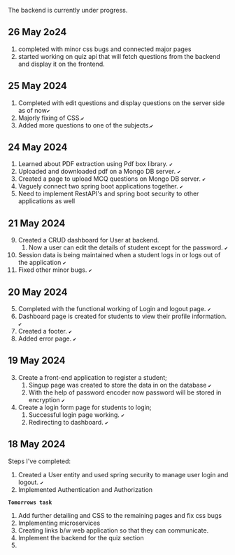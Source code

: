 The backend is currently under progress.
## 26 May 2o24

1. completed with minor css bugs and connected major pages 
2. started working on quiz api that will fetch questions from the backend and display it on the frontend.
   
## 25 May 2024

1. Completed with edit questions and display questions on the server side as of now`✔`
2. Majorly fixing of CSS.`✔`
3. Added more questions to one of the subjects.`✔`

## 24 May 2024

1.  Learned about PDF extraction using Pdf box library. `✔`
2.  Uploaded and downloaded pdf on a Mongo DB server. `✔`
3.  Created a page to upload MCQ questions on Mongo DB server. `✔`
4.  Vaguely connect two spring boot applications together. `✔`
5.  Need to implement RestAPI's and spring boot security to other applications as well

## 21 May 2024

9. Created a CRUD dashboard for User at backend.
   1. Now a user can edit the details of student except for the password. `✔`
10. Session data is being maintained when a student logs in or logs out of the application `✔`
11. Fixed other minor bugs. `✔`

## 20 May 2024

5. Completed with the functional working of Login and logout page. `✔`
6. Dashboard page is created for students to view their profile information. `✔`
7. Created a footer. `✔`
8. Added error page. `✔`

## 19 May 2024

3. Create a front-end application to register a student;
   1. Singup page was created to store the data in on the database `✔`
   2. With the help of password encoder now password will be stored in encryption `✔`
4. Create a login form page for students to login;
   1. Successful login page working. `✔`
   2. Redirecting to dashboard. `✔`

## 18 May 2024

Steps I've completed:

1. Created a User entity and used spring security to manage user login and logout. `✔`
2. Implemented Authentication and Authorization

**`Tomorrows task`**

1.  Add further detailing and CSS to the remaining pages and fix css bugs
2.  Implementing microservices
3.  Creating links b/w web application so that they can communicate.
4.  Implement the backend for the quiz section
5.
